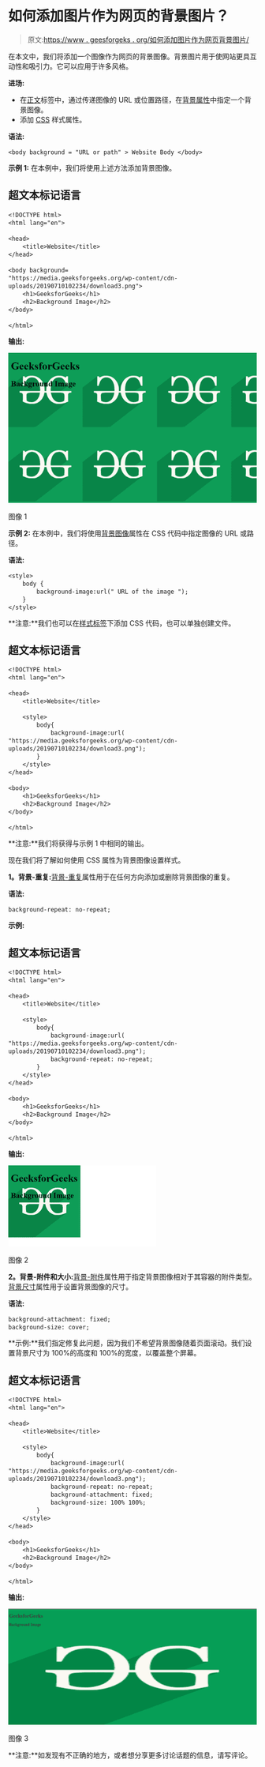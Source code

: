 # 如何添加图片作为网页的背景图片？

> 原文:[https://www . geesforgeks . org/如何添加图片作为网页背景图片/](https://www.geeksforgeeks.org/how-to-add-an-image-as-background-image-of-a-web-page/)

在本文中，我们将添加一个图像作为网页的背景图像。背景图片用于使网站更具互动性和吸引力。它可以应用于许多风格。

**进场:**

*   在[正文](https://www.geeksforgeeks.org/html-body-tag/)标签中，通过传递图像的 URL 或位置路径，在[背景属性](https://www.geeksforgeeks.org/html-body-background-attribute/)中指定一个背景图像。
*   添加 [CSS](https://www.geeksforgeeks.org/css-tutorials/) 样式属性。

**语法:**

```htmlhtml
<body background = "URL or path" > Website Body </body>
```

**示例 1:** 在本例中，我们将使用上述方法添加背景图像。

## 超文本标记语言

```htmlhtml
<!DOCTYPE html>
<html lang="en">

<head>
    <title>Website</title>
</head>

<body background=
"https://media.geeksforgeeks.org/wp-content/cdn-uploads/20190710102234/download3.png">
    <h1>GeeksforGeeks</h1>
    <h2>Background Image</h2>
</body>

</html>
```

**输出:**

![](img/84500cc150b9a717d7816b33dfe75010.png)

图像 1

**示例 2:** 在本例中，我们将使用[背景图像](https://www.geeksforgeeks.org/css-background-image-property/)属性在 CSS 代码中指定图像的 URL 或路径。

**语法:**

```htmlhtml
<style>
    body {
        background-image:url(" URL of the image ");
    }
</style>
```

**注意:**我们也可以在[样式标签](https://www.geeksforgeeks.org/html-style-tag/)下添加 CSS 代码，也可以单独创建文件。

## 超文本标记语言

```htmlhtml
<!DOCTYPE html>
<html lang="en">

<head>
    <title>Website</title>

    <style>
        body{
            background-image:url(
"https://media.geeksforgeeks.org/wp-content/cdn-uploads/20190710102234/download3.png");
        }
    </style>
</head>

<body>
    <h1>GeeksforGeeks</h1>
    <h2>Background Image</h2>
</body>

</html>
```

**注意:**我们将获得与示例 1 中相同的输出。

现在我们将了解如何使用 CSS 属性为背景图像设置样式。

**1。背景-重复:**[背景-重复](https://www.geeksforgeeks.org/css-background-repeat-property/)属性用于在任何方向添加或删除背景图像的重复。

**语法:**

```htmlhtml
background-repeat: no-repeat;
```

**示例:**

## 超文本标记语言

```htmlhtml
<!DOCTYPE html>
<html lang="en">

<head>
    <title>Website</title>

    <style>
        body{
            background-image:url(
"https://media.geeksforgeeks.org/wp-content/cdn-uploads/20190710102234/download3.png");
            background-repeat: no-repeat;
        }
    </style>
</head>

<body>
    <h1>GeeksforGeeks</h1>
    <h2>Background Image</h2>
</body>

</html>
```

**输出:**

![](img/96456c591f485a56170d4abc4916dd75.png)

图像 2

**2。背景-附件和大小:**[背景-附件](https://www.geeksforgeeks.org/css-background-attachment-property/)属性用于指定背景图像相对于其容器的附件类型。[背景尺寸](https://www.geeksforgeeks.org/css-background-size-property/)属性用于设置背景图像的尺寸。

**语法:**

```htmlhtml
background-attachment: fixed; 
background-size: cover;
```

**示例:**我们指定修复此问题，因为我们不希望背景图像随着页面滚动。我们设置背景尺寸为 100%的高度和 100%的宽度，以覆盖整个屏幕。

## 超文本标记语言

```htmlhtml
<!DOCTYPE html>
<html lang="en">

<head>
    <title>Website</title>

    <style>
        body{
            background-image:url(
"https://media.geeksforgeeks.org/wp-content/cdn-uploads/20190710102234/download3.png");
            background-repeat: no-repeat;
            background-attachment: fixed; 
            background-size: 100% 100%;
        }
    </style>
</head>

<body>
    <h1>GeeksforGeeks</h1>
    <h2>Background Image</h2>
</body>

</html>
```

**输出:**

![](img/9839c9ee46780a3c5fee14e9df2d208a.png)

图像 3

**注意:**如发现有不正确的地方，或者想分享更多讨论话题的信息，请写评论。